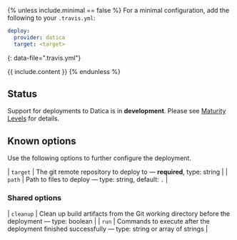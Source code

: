 {% unless include.minimal == false %}
For a minimal configuration, add the following to your `.travis.yml`:

```yaml
deploy:
  provider: datica
  target: <target>
```
{: data-file=".travis.yml"}



{{ include.content }}
{% endunless %}

## Status

Support for deployments to Datica is in **development**. Please see [Maturity Levels](/user/deployment-v2#maturity-levels) for details.
## Known options

Use the following options to further configure the deployment.

| `target` | The git remote repository to deploy to &mdash; **required**, type: string |
| `path` | Path to files to deploy &mdash; type: string, default: `.` |

### Shared options

| `cleanup` | Clean up build artifacts from the Git working directory before the deployment &mdash; type: boolean |
| `run` | Commands to execute after the deployment finished successfully &mdash; type: string or array of strings |

